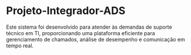 # Projeto-Integrador-ADS

Este sistema foi desenvolvido para atender às demandas de suporte técnico em TI, proporcionando uma plataforma eficiente para gerenciamento de chamados, análise de desempenho e comunicação em tempo real.
